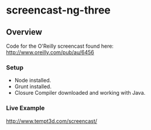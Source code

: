 screencast-ng-three
===============

## Overview
Code for the O'Reilly screencast found here: http://www.oreilly.com/pub/au/6456

### Setup
* Node installed.
* Grunt installed.
* Closure Compiler downloaded and working with Java.

### Live Example
http://www.tempt3d.com/screencast/

